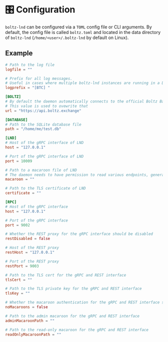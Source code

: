 # 🎛 Configuration

`boltz-lnd` can be configured via a `TOML` config file or CLI arguments. By default, the config file is called `boltz.toml` and located in the data directory of `boltz-lnd` (`/home/<user>/.boltz-lnd` by default on Linux).

## Example

```toml
# Path to the log file
logfile = ""

# Prefix for all log messages.
# Useful in cases where multiple boltz-lnd instances are running in a Docker container
logprefix = "[BTC] "

[BOLTZ]
# By default the daemon automatically connects to the official Boltz Backend for the network LND is on
# This value is used to ovewrite that
url = "https://api.boltz.exchange"

[DATABASE]
# Path to the SQLite database file 
path = "/home/me/test.db"

[LND]
# Host of the gRPC interface of LND
host = "127.0.0.1"

# Port of the gRPC interface of LND
port = 10009

# Path to a macaroon file of LND
# The daemon needs to have permission to read various endpoints, generate addresses and pay invoices 
macaroon = ""

# Path to the TLS certificate of LND
certificate = ""

[RPC]
# Host of the gRPC interface
host = "127.0.0.1"

# Port of the gRPC interface 
port = 9002

# Whether the REST proxy for the gRPC interface should be disabled
restDisabled = false

# Host of the REST proxy
restHost = "127.0.0.1"

# Port of the REST proxy
restPort = 9003

# Path to the TLS cert for the gRPC and REST interface
tlsCert = ""

# Path to the TLS private key for the gRPC and REST interface
tlsKey = ""

# Whether the macaroon authentication for the gRPC and REST interface should be disabled
noMacaroons = false

# Path to the admin macaroon for the gRPC and REST interface
adminMacaroonPath = ""

# Path to the read-only macaroon for the gRPC and REST interface
readOnlyMacaroonPath = ""
```
